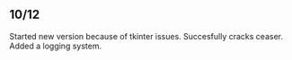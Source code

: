 ## 10/12
Started new version because of tkinter issues.
Succesfully cracks ceaser.
Added a logging system.